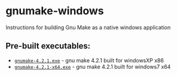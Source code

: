 # gnumake-windows
Instructions for building Gnu Make as a native windows application 

## Pre-built executables:
- [`gnumake-4.2.1.exe`](/gnumake-4.2.1.exe)     - gnu make 4.2.1 built for windowsXP x86
- [`gnumake-4.2.1-x64.exe`](/gnumake-4.2.1-x64.exe) - gnu make 4.2.1 built for windows7  x64
